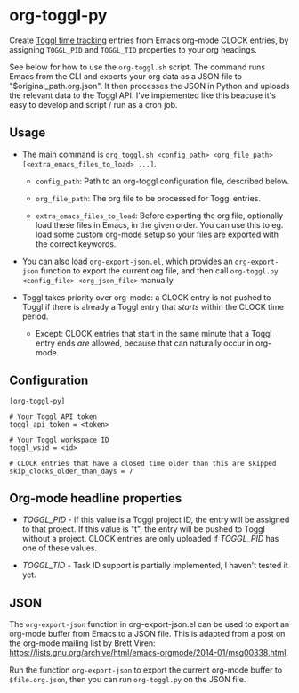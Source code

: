 # org-toggl-py

Create [Toggl time tracking](https://www.toggl.com) entries from Emacs
org-mode CLOCK entries, by assigning `TOGGL_PID` and `TOGGL_TID` properties to
your org headings.

See below for how to use the `org-toggl.sh` script. The command runs Emacs from
the CLI and exports your org data as a JSON file to "$original_path.org.json". It
then processes the JSON in Python and uploads the relevant data to the Toggl
API. I've implemented like this beacuse it's easy to develop and script / run as
a cron job.


## Usage

- The main command is `org_toggl.sh <config_path> <org_file_path> [<extra_emacs_files_to_load> ...]`.

  - `config_path`: Path to an org-toggl configuration file, described below.

  - `org_file_path`: The org file to be processed for Toggl entries.

  - `extra_emacs_files_to_load`: Before exporting the org file, optionally load
    these files in Emacs, in the given order. You can use this to eg. load some
    custom org-mode setup so your files are exported with the correct keywords.

- You can also load `org-export-json.el`, which provides an `org-export-json`
  function to export the current org file, and then call `org-toggl.py
  <config_file> <org_json_file>` manually.

- Toggl takes priority over org-mode: a CLOCK entry is not pushed to Toggl if
  there is already a Toggl entry that *starts* within the CLOCK time period.

  - Except: CLOCK entries that start in the same minute that a Toggl entry ends
    *are* allowed, because that can naturally occur in org-mode.


## Configuration

```
[org-toggl-py]

# Your Toggl API token
toggl_api_token = <token>

# Your Toggl workspace ID
toggl_wsid = <id>

# CLOCK entries that have a closed time older than this are skipped
skip_clocks_older_than_days = 7
```


## Org-mode headline properties

- *TOGGL_PID* - If this value is a Toggl project ID, the entry will be assigned
  to that project. If this value is "t", the entry will be pushed to Toggl
  without a project. CLOCK entries are only uploaded if *TOGGL_PID* has one of
  these values.

- *TOGGL_TID* - Task ID support is partially implemented, I haven't tested it
  yet.


## JSON

The `org-export-json` function in org-export-json.el can be used to export an
org-mode buffer from Emacs to a JSON file. This is adapted from a post on the
org-mode mailing list by Brett Viren:
https://lists.gnu.org/archive/html/emacs-orgmode/2014-01/msg00338.html.

Run the function `org-export-json` to export the current org-mode buffer to
`$file.org.json`, then you can run `org-toggl.py` on the JSON file.

